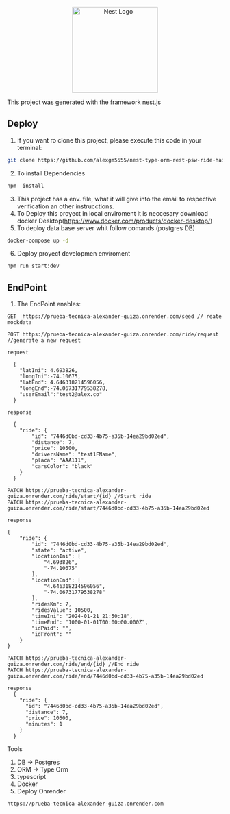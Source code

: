 
<p align="center">
  <a href="http://nestjs.com/" target="blank"><img src="https://nestjs.com/img/logo-small.svg" width="200" alt="Nest Logo" /></a>
</p>

This project was generated with the framework nest.js

## Deploy
1. If you want ro clone this project, please execute this code in your terminal:
```bash
git clone https://github.com/alexgm5555/nest-type-orm-rest-psw-ride-hailing
```
2. To install Dependencies
```bash
npm  install
```
3. This project has a env. file, what it will give into the email to respective verification an other instrucctions.
4. To Deploy this proyect in local enviroment it is neccesary download docker Desktop(https://www.docker.com/products/docker-desktop/)
5. To deploy data base server whit follow comands (postgres DB)
```bash
docker-compose up -d
```
6. Deploy proyect developmen enviroment
```bash
npm run start:dev
```


## EndPoint
1. The EndPoint enables:
```
GET  https://prueba-tecnica-alexander-guiza.onrender.com/seed // reate mockdata
```
```
POST https://prueba-tecnica-alexander-guiza.onrender.com/ride/request  //generate a new request

request

  {
    "latIni": 4.693826,
    "longIni":-74.10675,
    "latEnd": 4.646318214596056,
    "longEnd":-74.06731779538278,
    "userEmail":"test2@alex.co"
  }

response

  {
    "ride": {
        "id": "7446d0bd-cd33-4b75-a35b-14ea29bd02ed",
        "distance": 7,
        "price": 10500,
        "driversName": "test1FName",
        "placa": "AAA111",
        "carsColor": "black"
    }
  }
```
```
PATCH https://prueba-tecnica-alexander-guiza.onrender.com/ride/start/{id} //Start ride
PATCH https://prueba-tecnica-alexander-guiza.onrender.com/ride/start/7446d0bd-cd33-4b75-a35b-14ea29bd02ed

response
 
{
    "ride": {
        "id": "7446d0bd-cd33-4b75-a35b-14ea29bd02ed",
        "state": "active",
        "locationIni": [
            "4.693826",
            "-74.10675"
        ],
        "locationEnd": [
            "4.646318214596056",
            "-74.06731779538278"
        ],
        "ridesKm": 7,
        "ridesValue": 10500,
        "timeIni": "2024-01-21 21:50:18",
        "timeEnd": "1000-01-01T00:00:00.000Z",
        "idPaid": "",
        "idFront": ""
    }
}
```
```
PATCH https://prueba-tecnica-alexander-guiza.onrender.com/ride/end/{id} //End ride
PATCH https://prueba-tecnica-alexander-guiza.onrender.com/ride/end/7446d0bd-cd33-4b75-a35b-14ea29bd02ed

response
  {
    "ride": {
      "id": "7446d0bd-cd33-4b75-a35b-14ea29bd02ed",
      "distance": 7,
      "price": 10500,
      "minutes": 1
    }
  }
```
Tools
1. DB  -> Postgres
2. ORM -> Type Orm
3. typescript
4. Docker 
5. Deploy Onrender 
```
https://prueba-tecnica-alexander-guiza.onrender.com
```

